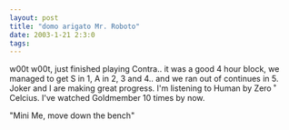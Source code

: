 ```yaml
---
layout: post
title: "domo arigato Mr. Roboto"
date: 2003-1-21 2:3:0
tags: 
---
```


w00t w00t, just finished playing Contra.. it was a good 4 hour block, we managed to get S in 1, A in 2, 3 and 4.. and we ran out of continues in 5. Joker and I are making great progress. I'm listening to Human by Zero ˚ Celcius. I've watched Goldmember 10 times by now.





"Mini Me, move down the bench"



